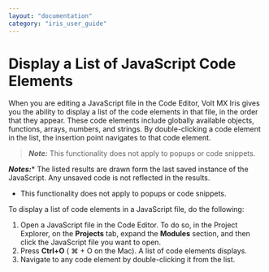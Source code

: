 ```yaml
---
layout: "documentation"
category: "iris_user_guide"
---
```

                          


Display a List of JavaScript Code Elements
==========================================

When you are editing a JavaScript file in the Code Editor, Volt MX Iris gives you the ability to display a list of the code elements in that file, in the order that they appear. These code elements include globally available objects, functions, arrays, numbers, and strings. By double-clicking a code element in the list, the insertion point navigates to that code element.

> **_Note:_** This functionality does not apply to popups or code snippets.

**_Notes:_***   The listed results are drawn form the last saved instance of the JavaScript. Any unsaved code is not reflected in the results.
*   This functionality does not apply to popups or code snippets.

To display a list of code elements in a JavaScript file, do the following:

1.  Open a JavaScript file in the Code Editor. To do so, in the Project Explorer, on the **Projects** tab, expand the **Modules** section, and then click the JavaScript file you want to open.
2.  Press **Ctrl+O** ( ⌘ + O on the Mac). A list of code elements displays.
3.  Navigate to any code element by double-clicking it from the list.
